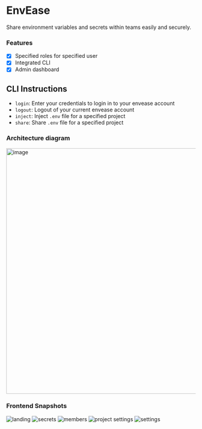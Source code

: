 # EnvEase

Share environment variables and secrets within teams easily and securely.

### Features

- [x] Specified roles for specified user
- [x] Integrated CLI
- [x] Admin dashboard

## CLI Instructions

- `login`: Enter your credentials to login in to your envease account
- `logout`: Logout of your current envease account
- `inject`: Inject `.env` file for a specified project
- `share`: Share `.env` file for a specified project

### Architecture diagram

<img width="652" alt="image" src="https://github.com/nanthakumaran-s/EnvEase/assets/59391441/c3bca8d2-f046-4a3d-8051-43339967f4ce">

### Frontend Snapshots

![landing](https://github.com/nanthakumaran-s/EnvEase/assets/59391441/b5a86583-7a4c-448e-9a56-1448f70897f3)
![secrets](https://github.com/nanthakumaran-s/EnvEase/assets/59391441/5612ac57-ca8b-4241-bc7d-37cbe5d8c18a)
![members](https://github.com/nanthakumaran-s/EnvEase/assets/59391441/b90b0707-08eb-48aa-b158-7c06270b003a)
![project settings](https://github.com/nanthakumaran-s/EnvEase/assets/59391441/8c495bf0-1e46-4ad9-a4bd-71f936edf9f9)
![settings](https://github.com/nanthakumaran-s/EnvEase/assets/59391441/5bf6d525-c08a-4e36-b725-04670b5ffc0f)

